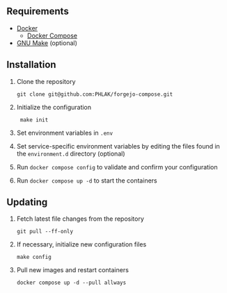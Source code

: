 Requirements
------------

  - [Docker](https://www.docker.com)
    - [Docker Compose](https://docs.docker.com/compose/)
  - [GNU Make](https://www.gnu.org/software/make/) (optional)

Installation
------------

  1. Clone the repository

         git clone git@github.com:PHLAK/forgejo-compose.git

  2. Initialize the configuration

          make init

  3. Set environment variables in `.env`

  4. Set service-specific environment variables by editing the files found in the `environment.d` directory (optional)

  5. Run `docker compose config` to validate and confirm your configuration

  6. Run `docker compose up -d` to start the containers

Updating
--------

  1. Fetch latest file changes from the repository

         git pull --ff-only

  2. If necessary, initialize new configuration files

         make config

  3. Pull new images and restart containers

         docker compose up -d --pull allways
